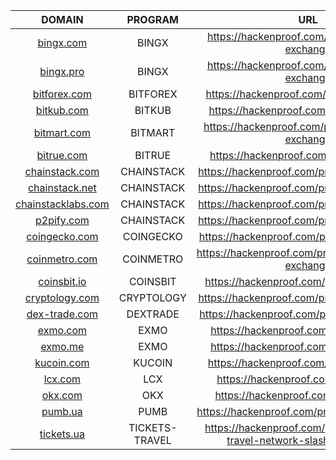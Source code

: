 | DOMAIN | PROGRAM | URL |
| :----: | :----: | :----: |
| [bingx.com](https://api.subdomain.center/?domain=bingx.com) | BINGX | https://hackenproof.com/programs/bingx-exchange |
| [bingx.pro](https://api.subdomain.center/?domain=bingx.pro) | BINGX | https://hackenproof.com/programs/bingx-exchange |
| [bitforex.com](https://api.subdomain.center/?domain=bitforex.com) | BITFOREX | https://hackenproof.com/programs/bitforex |
| [bitkub.com](https://api.subdomain.center/?domain=bitkub.com) | BITKUB | https://hackenproof.com/programs/bitkub |
| [bitmart.com](https://api.subdomain.center/?domain=bitmart.com) | BITMART | https://hackenproof.com/programs/bitmart-exchange |
| [bitrue.com](https://api.subdomain.center/?domain=bitrue.com) | BITRUE | https://hackenproof.com/programs/bitrue |
| [chainstack.com](https://api.subdomain.center/?domain=chainstack.com) | CHAINSTACK | https://hackenproof.com/programs/chainstack |
| [chainstack.net](https://api.subdomain.center/?domain=chainstack.net) | CHAINSTACK | https://hackenproof.com/programs/chainstack |
| [chainstacklabs.com](https://api.subdomain.center/?domain=chainstacklabs.com) | CHAINSTACK | https://hackenproof.com/programs/chainstack |
| [p2pify.com](https://api.subdomain.center/?domain=p2pify.com) | CHAINSTACK | https://hackenproof.com/programs/chainstack |
| [coingecko.com](https://api.subdomain.center/?domain=coingecko.com) | COINGECKO | https://hackenproof.com/programs/coingecko |
| [coinmetro.com](https://api.subdomain.center/?domain=coinmetro.com) | COINMETRO | https://hackenproof.com/programs/coinmetro-exchange |
| [coinsbit.io](https://api.subdomain.center/?domain=coinsbit.io) | COINSBIT | https://hackenproof.com/programs/coinsbit |
| [cryptology.com](https://api.subdomain.center/?domain=cryptology.com) | CRYPTOLOGY | https://hackenproof.com/programs/cryptology |
| [dex-trade.com](https://api.subdomain.center/?domain=dex-trade.com) | DEXTRADE | https://hackenproof.com/programs/dex-trade |
| [exmo.com](https://api.subdomain.center/?domain=exmo.com) | EXMO | https://hackenproof.com/programs/exmo |
| [exmo.me](https://api.subdomain.center/?domain=exmo.me) | EXMO | https://hackenproof.com/programs/exmo |
| [kucoin.com](https://api.subdomain.center/?domain=kucoin.com) | KUCOIN | https://hackenproof.com/programs/kucoin |
| [lcx.com](https://api.subdomain.center/?domain=lcx.com) | LCX | https://hackenproof.com/programs/lcx |
| [okx.com](https://api.subdomain.center/?domain=okx.com) | OKX | https://hackenproof.com/programs/okx|
| [pumb.ua](https://api.subdomain.center/?domain=pumb.ua) | PUMB | https://hackenproof.com/programs/pumb-web |
| [tickets.ua](https://api.subdomain.center/?domain=tickets.ua) | TICKETS-TRAVEL | https://hackenproof.com/programs/tickets-travel-network-slash-updated-ui |